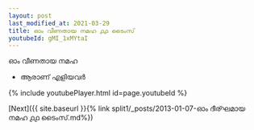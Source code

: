 ```yaml
---
layout: post
last_modified_at: 2021-03-29
title: ഓം വീണതായ നമഹ ൧൧ ടൈംസ്
youtubeId: gMI_1xMYtaI
---
```

 
 
 ഓം വീണതായ നമഹ 
 
 -  ആരാണ് എളിയവർ 
 
  
 
  
 
 
 
 
 
 


{% include youtubePlayer.html id=page.youtubeId %}
 
[Next]({{ site.baseurl }}{% link  split1/_posts/2013-01-07-ഓം ദീര്ഘമായ നമഹ ൧൧ ടൈംസ്.md%})
 
